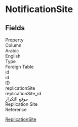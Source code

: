 
<div class='tableName'>


# NotificationSite
</div>


<ContentFilter/>

<div class='searchable'>

## Fields

<div class="nama-table">
<div class="row header-row">
<div class="cell">Property</div>
<div class="cell">Column</div>
<div class="cell">Arabic</div>
<div class="cell">English</div>
<div class="cell">Type</div>
<div class="cell">Foreign Table</div>
</div><div class="row searchable" id="id">
<div class="cell" data-label="Property">id</div>
<div class="cell" data-label="Column">id</div>
<div class="cell" data-label="Arabic"></div>
<div class="cell" data-label="English"></div>
<div class="cell" data-label="Type">ID</div>

</div>

<div class="row searchable" id="replicationSite">
<div class="cell" data-label="Property">replicationSite</div>
<div class="cell" data-label="Column">replicationSite_id</div>
<div class="cell" data-label="Arabic">موقع التكرار</div>
<div class="cell" data-label="English">Replication Site</div>
<div class="cell" data-label="Type">Reference</div>
<div class="cell" data-label="Foreign Table">

 [ReplicationSite](/modules/basic/ReplicationSite.md) 
</div>
</div>


</div>
</div>

